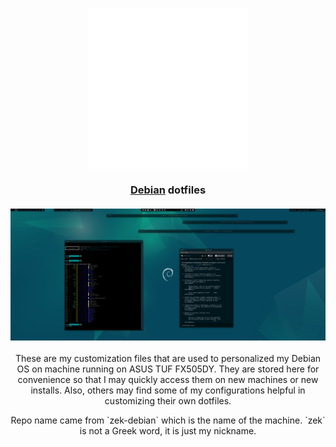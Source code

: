 <h3 align="center">
  <img src="https://raw.githubusercontent.com/ezekielbaniaga/zek-debian-dotfiles/master/logo-256.png" width="256"/><br/><br/>
  <a href="https://www.debian.org">Debian</a> dotfiles<br/><br/>
  <img src="https://raw.githubusercontent.com/ezekielbaniaga/zek-debian-dotfiles/master/simplicity.png" width="960"/>
</h3>

<p align="center">
  These are my customization files that are used to personalized my Debian OS on machine running on ASUS TUF FX505DY. They are stored here for convenience so that I may quickly access them on new machines or new installs.  Also, others may find some of my configurations helpful in customizing their own dotfiles.
</p>

<p align="center">
Repo name came from `zek-debian` which is the name of the machine. `zek` is not a Greek word, it is just my nickname.
</p>
